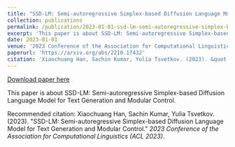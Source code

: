 ```yaml
---
title: "SSD-LM: Semi-autoregressive Simplex-based Diffusion Language Model for Text Generation and Modular Control"
collection: publications
permalink: /publication/2023-01-01-ssd-lm-semi-autoregressive-simplex-based-diffusion-language-model-for-text-generation-and-modular-control
excerpt: 'This paper is about SSD-LM: Semi-autoregressive Simplex-based Diffusion Language Model for Text Generation and Modular Control.'
date: 2023-01-01
venue: '2023 Conference of the Association for Computational Linguistics (ACL 2023)'
paperurl: 'https://arxiv.org/abs/2210.17432'
citation: 'Xiaochuang Han, Sachin Kumar, Yulia Tsvetkov. (2023). &quot;SSD-LM: Semi-autoregressive Simplex-based Diffusion Language Model for Text Generation and Modular Control.&quot; <i>2023 Conference of the Association for Computational Linguistics (ACL 2023)</i>.'
---
```


<a href='https://arxiv.org/abs/2210.17432'>Download paper here</a>

This paper is about SSD-LM: Semi-autoregressive Simplex-based Diffusion Language Model for Text Generation and Modular Control.

Recommended citation: Xiaochuang Han, Sachin Kumar, Yulia Tsvetkov. (2023). "SSD-LM: Semi-autoregressive Simplex-based Diffusion Language Model for Text Generation and Modular Control." <i>2023 Conference of the Association for Computational Linguistics (ACL 2023)</i>.
